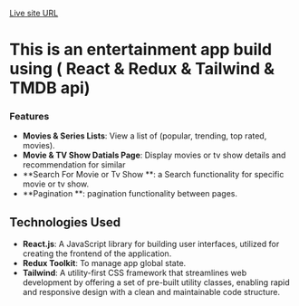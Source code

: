 [Live site URL](https://entertainment-application.netlify.app/)
# This is an entertainment app build using ( React & Redux & Tailwind & TMDB api)

### Features 
- **Movies & Series Lists**: View a list of (popular, trending, top rated, movies).
- **Movie & TV Show Datials Page**: Display movies or tv show details and recommendation for similar
- **Search For Movie or Tv Show **: a Search functionality for specific movie or tv show.
- **Pagination **: pagination functionality between pages.
  
## Technologies Used
- **React.js**: A JavaScript library for building user interfaces, utilized for creating the frontend of the application.
- **Redux Toolkit**: To manage app  global state.
- **Tailwind**: A utility-first CSS framework that streamlines web development by offering a set of pre-built utility classes, enabling rapid and responsive design with a clean and maintainable code structure.
